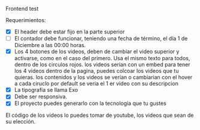 Frontend test

Requerimientos:

- [x]  El header debe estar fijo en la parte superior
- [ ]  El contador debe funcionar, teniendo una fecha de término, el día 1 de Diciembre a las 00:00 horas.
- [x]  Los 4 botones de los videos, deben de cambiar el video superior y activarse, como en el caso del primero. Usa el mismo texto para todos, dentro de los circulos rojos. los videos serian con un embed para tener los 4 videos dentro de la pagina, puedes colcoar los videos que tu quieras. los contenidos y los videos se verían o cambiarian con el hover a cada ciruclo por default se veria el 1 er video con su descripcion
- [x]  La tipografía se llama Exo
- [x]  Debe ser responsiva.
- [x]  El proyecto puedes generarlo con la tecnología que tu gustes

El código de los videos lo puedes tomar de youtube, los videos que sean de su elección.